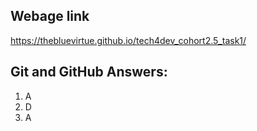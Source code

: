 ## Webage link
https://thebluevirtue.github.io/tech4dev_cohort2.5_task1/

## Git and GitHub Answers:
1. A
2. D
3. A
